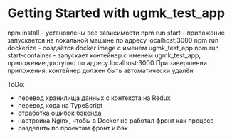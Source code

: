 # Getting Started with ugmk_test_app

npm install - установлены все зависимости
npm run start - приложение запускается на локальной машине по адресу localhost:3000
npm run dockerize - создаётся docker image c именем ugmk_test_app
npm run start-container - запускает контейнер с именем ugmk_test_app, приложение доступно по адресу localhost:3000 При завершении приложения, контейнер должен быть автоматически удалён

ToDo:
- перевод хранилища данных с контекста на Redux
- перевод кода на TypeScript
- отработка ошибок бэкенда
- настройка Nginx, чтобы в Docker не работал фронт как процесс
- разделить по проектам фронт и бэк